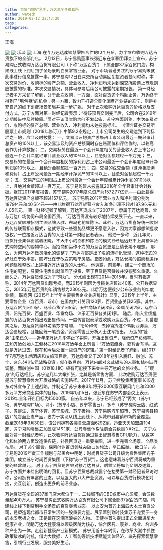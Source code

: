 ```yaml
---
title: 百货“鸡肋”易手，万达苏宁各得其所
author: wetech
date: 2019-02-12 22:43:20
tags: 
categories: 
---
```

王海
<!-- more -->
<img align="center" border="0" src="https://imgcdn.yicai.com/uppics/images/2019/02/40d788732a7f1ede73a15f921e869822.jpg" />
<img align="center" border="0" src="https://imgcdn.yicai.com/uppics/images/2019/02/50fbf69e0d47aa87a04ea17cf1c0365c.jpg" />
乐琰
<img align="center" border="0" src="https://imgcdn.yicai.com/uppics/images/2019/02/5cd874d6bfc94c68d8fb24e616fa96af.jpg" />
王海
在与万达达成智慧零售合作的13个月后，苏宁宣布收购万达百货旗下的全部门店。
2月12日，苏宁易购董事长张近东在新春团拜会上宣布，苏宁易购正式收购万达百货有限公司（下称“万达百货”）下属全部37家百货门店，构建线上线下到店到手全场景的百货零售业态。
对于市场普遍关注的苏宁易购未就此事进行信息披露一事，苏宁易购12日在深交所互动易回复投资者提问时称，本次交易对价、收购标的资产总额、营业收入、净利润均未达到深交所股票上市规则应披露的标准。本次交易情况，具体可参考后续公司披露的定期报告。
第一财经记者多方采访了解到，对于此次收购，一方面，面对百货这个鸡肋业务，万达终于得到了“甩包袱”的机会；另一方面，致力于打造全景化消费产业链的苏宁，则是补充自己的线下消费场景布局并进一步扩张。
对于此次收购万达百货的价格以及支付方式，苏宁方面对第一财经记者表示：“待该项目交割完毕后，公司会在2019年定期报告中及时披露。”而对于该项收购为何不发公告，苏宁方面则称，本次交易对价、收购标的资产总额、营业收入、净利润均未达披露标准。
《深圳证券交易所股票上市规则（2018年修订）》中第9.2条规定，上市公司发生的交易达到下列标准之一的，应当及时披露：
一，交易涉及的资产总额占上市公司最近一期经审计总资产的10%以上，该交易涉及的资产总额同时存在账面值和评估值的，以较高者作为计算数据；
二，交易标的在最近一个会计年度相关的营业收入占上市公司最近一个会计年度经审计营业收入的10％以上，且绝对金额超过一千万元；
三，交易标的在最近一个会计年度相关的净利润占上市公司最近一个会计年度经审计净利润的10％以上，且绝对金额超过一百万元；
四，交易的成交金额（含承担债务和费用）占上市公司最近一期经审计净资产的10％以上，且绝对金额超过一千万元；
五，交易产生的利润占上市公司最近一个会计年度经审计净利润的10％以上，且绝对金额超过一百万元。
苏宁易购暂未披露其2018年全年经审计会计数据。据其2017年度报告，苏宁易购2017年度总资产为1572.77亿元——由此推得万达百货资产总额不超过157亿元。
苏宁易购2017年营业收入和净利润分别为1879亿元和40.5亿元——由此推得万达百货营业收入和净利润不超过187.9亿元和4.05亿元。
第一财经记者了解到，万达百货成立于2007年，隶属于万达商管，曾与万达广场协同布局全国百货。
“万达百货没有较好地持续发展下去。一直以来，万达百货较难招到主流品牌入驻，布局也稍显陈旧。此外，万达百货喜好统一收银的传统联营扣点模式，这就导致一些强势品牌更不愿意入驻，因为大家都想掌握收银权。”一位接近万达百货的人士对第一财经记者表示。
他进一步称，近几年来，百货行业集体面临着困境，不大不小的面积和陈旧的模式已经远远赶不上具有体验式购物空间的购物中心，而招商和运作不力的万达百货更是业绩长期不理想。
那么，为何万达不做灵活化的调整？
“万达内部是出了名的流程化管理，这种模式的好处在于效率高，而坏处在于改变策略不灵活。正因如此，万达长期的招商和运作问题很难整改。”上述接近万达百货的人士称。
他透露，前些年，建立一个商场加住宅的配套，只要住宅售出就值回了投资，至于百货是否赚钱并没有那么重要。久而久之，万达百货便成为了“鸡肋”。
分水岭出现在2014~2015年。当时有报道称，2014年万达百货出现亏损，而2015年则因为亏损关店超过40家。公开数据显示，2015年万达百货的年销售额为230亿元。此后万达便很少公布该业务的年度业绩。
联商网《2015年上半年主要零售企业关店统计》显示，2015年上半年，主要零售企业（含百货、超市）在国内共计关闭120家，百货业态关闭25家。其中，万达百货关闭10家，马莎百货关闭5家，天虹商场关闭3家，金鹰关闭2家，远东百货、阳光百货、百盛百货、华堂商场、津乐汇百货各关闭1家。
随后，陷入业绩尴尬的万达百货开始出现出售传闻，一度传言银泰系或收购万达百货。不过，几番虚实之后，万达百货最终花落苏宁易购。
“无论如何，去掉百货这个鸡肋业务后，万达会更轻松，且能回笼一笔资金。”资深零售业分析人士沈军指出。
万达的“瘦身”由来已久——近年来万达几乎停止了并购，开始出售资产，降低资产负债率。正如万达创始人王健林在2018年万达年会上所言：“万达要瘦身，要有舍有得。这就是万达过去、现在和今后处置一些资产的逻辑。”
第一财经记者了解到，继2017年7月万达出售酒店和文旅项目后，万达商业又于2018年初引入腾讯、融创、苏宁、京东340亿元战略投资；就在数月前，万达内部对文旅板块的人事和结构进行调整，而融创中国（01918.HK）极有可能接下来会主导万达的文旅业务。
与“瘦身”的万达相比，苏宁这几年大举扩张，尤其是新零售方面。
此次收购万达百货便是苏宁智慧零售大开发战略的实施路径。2017年12月，苏宁控股集团董事长张近东对外宣布了上述战略，并制定了苏宁未来3年将开20000家互联网门店和2000多万平方米商业实体的目标。2019年1月15日，张近东在苏宁内部会议上表示，2019年全年开店目标为15000家。
自去年以来，苏宁已经形成了“两大（苏宁广场、苏宁易购广场）、两小（苏宁小店、苏宁零售云）、多专（苏宁易购云店、红孩子、苏鲜生、苏宁体育、苏宁影城、苏宁极物、苏宁易购汽车超市、苏宁易购县镇店）”的店面业态产品，致力于实现从线上到线下、从城市到县镇市场的全覆盖。
截至2018年9月30日，该公司拥有各类自营店面6292家，迪亚天天加盟店104家，苏宁易购零售云加盟店1453家，公司零售体系注册会员数量3.82亿。
苏宁方面对第一财经记者称，此次收购万达百货将通过输出智慧零售CPU能力，从数字化和体验两方面改造供应链，补强百货这一重要拼图，进一步完善全场景、全品类布局。
对于苏宁而言，探索时尚百货领域突破口的想法，早已酝酿。
数日前，苏宁易购2019年度工作规划与部署会中明确：时尚百货子公司升级为零售集团的子集团，成立苏宁时尚百货集团（下称“苏宁百货”）。这也意味着苏宁百货将成为重要的经营单元。
对于苏宁百货是否会对接万达百货，后续又将如何交割及运营，苏宁方面并未给出明确的回复。但苏宁百货总裁龚震宇在接受第一财经记者采访时称，公司拥有丰富的业态，以及强大的八大产业资源，可以与百货进行模块化对接，交互创新，创造出更多的前沿业态。
 
 
万达百货在全国的37家门店大都位于一、二线城市的CBD或市中心区域，会员数量超400万人。
苏宁易购正式收购万达百货有限公司下属全部37家百货门店，构建线上线下到店到手全场景的百货零售业态。
以永安为首的上海四大本土百货公司，是塑造现代都市日常生活的一股重要力量。展示着别致时装集万千宠爱于一身的永安老板之女，正是踏在这潮流浪尖的人物。
王健林首次提出正式全面进军大健康产业，明确万达大健康将以顶级医院为核心，综合医药、康养、商业、培训多种产业为一体，走创新健康产业新模式。
苏宁用近十年时间，在改革大潮中抓住政策破冰的时机，借力大数据、人工智能等新技术赋能实体经济，率先探索智慧零售，引领行业发展，服务美好生活。

